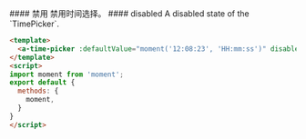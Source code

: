 <cn>
#### 禁用
禁用时间选择。
</cn>

<us>
#### disabled
A disabled state of the `TimePicker`.
</us>

```html
<template>
  <a-time-picker :defaultValue="moment('12:08:23', 'HH:mm:ss')" disabled />
</template>
<script>
import moment from 'moment';
export default {
  methods: {
    moment,
  }
}
</script>
```
